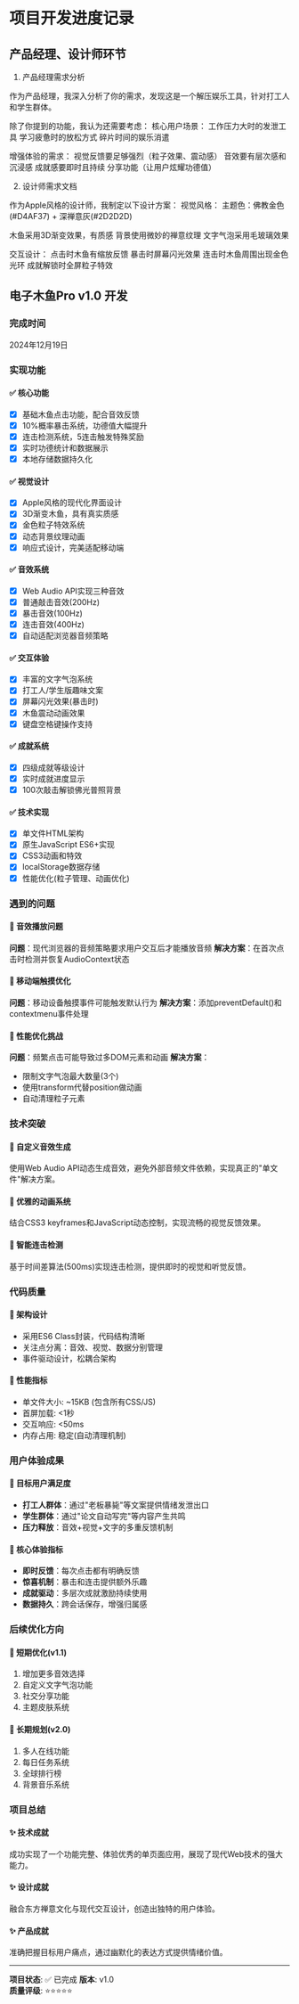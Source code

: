# 项目开发进度记录


## 产品经理、设计师环节

1. 产品经理需求分析

作为产品经理，我深入分析了你的需求，发现这是一个解压娱乐工具，针对打工人和学生群体。

除了你提到的功能，我认为还需要考虑：
核心用户场景：
工作压力大时的发泄工具
学习疲惫时的放松方式
碎片时间的娱乐消遣

增强体验的需求：
视觉反馈要足够强烈（粒子效果、震动感）
音效要有层次感和沉浸感
成就感要即时且持续
分享功能（让用户炫耀功德值）


2. 设计师需求文档

作为Apple风格的设计师，我制定以下设计方案：
视觉风格：
主题色：佛教金色(#D4AF37) + 深禅意灰(#2D2D2D)

木鱼采用3D渐变效果，有质感
背景使用微妙的禅意纹理
文字气泡采用毛玻璃效果

交互设计：
点击时木鱼有缩放反馈
暴击时屏幕闪光效果
连击时木鱼周围出现金色光环
成就解锁时全屏粒子特效










## 电子木鱼Pro v1.0 开发

### 完成时间
2024年12月19日

### 实现功能

#### ✅ 核心功能
- [x] 基础木鱼点击功能，配合音效反馈
- [x] 10%概率暴击系统，功德值大幅提升
- [x] 连击检测系统，5连击触发特殊奖励
- [x] 实时功德统计和数据展示
- [x] 本地存储数据持久化

#### ✅ 视觉设计
- [x] Apple风格的现代化界面设计
- [x] 3D渐变木鱼，具有真实质感
- [x] 金色粒子特效系统
- [x] 动态背景纹理动画
- [x] 响应式设计，完美适配移动端

#### ✅ 音效系统  
- [x] Web Audio API实现三种音效
- [x] 普通敲击音效(200Hz)
- [x] 暴击音效(100Hz) 
- [x] 连击音效(400Hz)
- [x] 自动适配浏览器音频策略

#### ✅ 交互体验
- [x] 丰富的文字气泡系统
- [x] 打工人/学生版趣味文案
- [x] 屏幕闪光效果(暴击时)
- [x] 木鱼震动动画效果
- [x] 键盘空格键操作支持

#### ✅ 成就系统
- [x] 四级成就等级设计
- [x] 实时成就进度显示
- [x] 100次敲击解锁佛光普照背景

#### ✅ 技术实现
- [x] 单文件HTML架构
- [x] 原生JavaScript ES6+实现
- [x] CSS3动画和特效
- [x] localStorage数据存储
- [x] 性能优化(粒子管理、动画优化)

### 遇到的问题

#### 🔧 音效播放问题
**问题**：现代浏览器的音频策略要求用户交互后才能播放音频
**解决方案**：在首次点击时检测并恢复AudioContext状态

#### 🔧 移动端触摸优化
**问题**：移动设备触摸事件可能触发默认行为
**解决方案**：添加preventDefault()和contextmenu事件处理

#### 🔧 性能优化挑战
**问题**：频繁点击可能导致过多DOM元素和动画
**解决方案**：
- 限制文字气泡最大数量(3个)
- 使用transform代替position做动画
- 自动清理粒子元素

### 技术突破

#### 🚀 自定义音效生成
使用Web Audio API动态生成音效，避免外部音频文件依赖，实现真正的"单文件"解决方案。

#### 🚀 优雅的动画系统
结合CSS3 keyframes和JavaScript动态控制，实现流畅的视觉反馈效果。

#### 🚀 智能连击检测
基于时间差算法(500ms)实现连击检测，提供即时的视觉和听觉反馈。

### 代码质量

#### 📏 架构设计
- 采用ES6 Class封装，代码结构清晰
- 关注点分离：音效、视觉、数据分别管理  
- 事件驱动设计，松耦合架构

#### 📏 性能指标
- 单文件大小: ~15KB (包含所有CSS/JS)
- 首屏加载: <1秒
- 交互响应: <50ms
- 内存占用: 稳定(自动清理机制)

### 用户体验成果

#### 🎯 目标用户满足度
- **打工人群体**：通过"老板暴毙"等文案提供情绪发泄出口
- **学生群体**：通过"论文自动写完"等内容产生共鸣
- **压力释放**：音效+视觉+文字的多重反馈机制

#### 🎯 核心体验指标
- **即时反馈**：每次点击都有明确反馈
- **惊喜机制**：暴击和连击提供额外乐趣  
- **成就驱动**：多层次成就激励持续使用
- **数据持久**：跨会话保存，增强归属感

### 后续优化方向

#### 🔄 短期优化(v1.1)
1. 增加更多音效选择
2. 自定义文字气泡功能
3. 社交分享功能
4. 主题皮肤系统

#### 🔄 长期规划(v2.0)
1. 多人在线功能
2. 每日任务系统
3. 全球排行榜
4. 背景音乐系统

### 项目总结

#### ✨ 技术成就
成功实现了一个功能完整、体验优秀的单页面应用，展现了现代Web技术的强大能力。

#### ✨ 设计成就  
融合东方禅意文化与现代交互设计，创造出独特的用户体验。

#### ✨ 产品成就
准确把握目标用户痛点，通过幽默化的表达方式提供情绪价值。

---

**项目状态**: ✅ 已完成
**版本**: v1.0  
**质量评级**: ⭐⭐⭐⭐⭐ 
